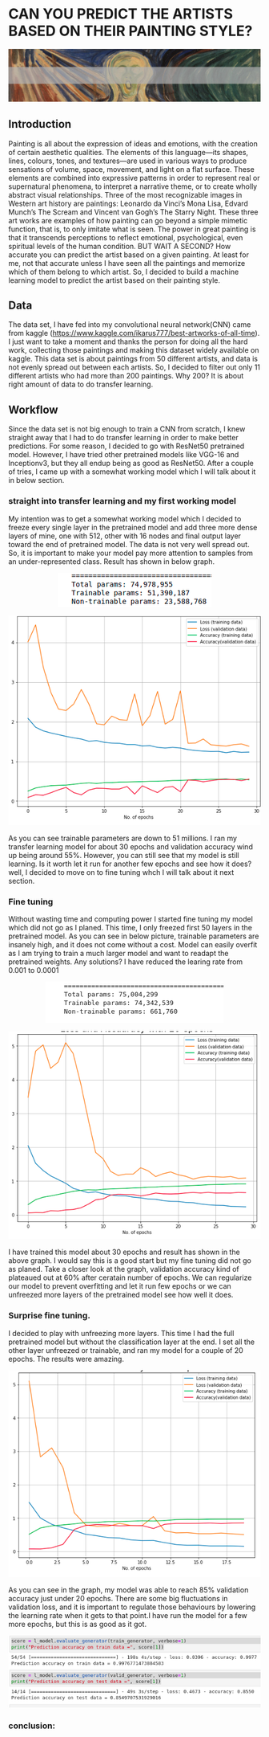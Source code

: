 # CAN YOU PREDICT THE ARTISTS BASED ON THEIR PAINTING STYLE?

<p align="center">
<img src="data/readme/header.jpg" />
</p>

## Introduction
Painting is all about the expression of ideas and emotions, with the creation of certain aesthetic qualities. The elements of this language—its shapes, lines, colours, tones, and textures—are used in various ways to produce sensations of volume, space, movement, and light on a flat surface. These elements are combined into expressive patterns in order to represent real or supernatural phenomena, to interpret a narrative theme, or to create wholly abstract visual relationships. Three of the most recognizable images in Western art history are paintings: Leonardo da Vinci’s Mona Lisa, Edvard Munch’s The Scream and Vincent van Gogh’s The Starry Night. These three art works are examples of how painting can go beyond a simple mimetic function, that is, to only imitate what is seen. The power in great painting is that it transcends perceptions to reflect emotional, psychological, even spiritual levels of the human condition. BUT WAIT A SECOND? How accurate you can predict the artist based on a given painting. At least for me, not that accurate unless I have seen all the paintings and memorize which of them belong to which artist. So, I decided to build a machine learning model to predict the artist based on their painting style.

## Data
The data set, I have fed into my convolutional neural network(CNN) came from kaggle (https://www.kaggle.com/ikarus777/best-artworks-of-all-time). I just want to take a moment and thanks the person for doing all the hard work, collecting those paintings and making this dataset widely available on kaggle. This data set is about paintings from 50 different artists, and data is not evenly spread out between each artists. So, I decided to filter out only 11 different artists who had more than 200 paintings. Why 200? It is about right amount of data to do transfer learning.

## Workflow
Since the data set is not big enough to train a CNN from scratch, I knew straight away that I had to do transfer learning in order to make better predictions. For some reason, I decided to go with ResNet50 pretrained model. However, I have tried other pretrained models like VGG-16 and Inceptionv3, but they all endup being as good as ResNet50. After a couple of tries, I came up with a somewhat working model which I will talk about it in below section. 

### straight into transfer learning and my first working model
My intention was to get a somewhat working model which I decided to freeze every single layer in the pretrained model and add three more dense layers of mine, one with 512, other with 16 nodes and final output layer toward the end of pretrained model. The data is not very well spread out. So, it is important to make your model pay more attention to samples from an under-represented class. Result has shown in below graph.
<p align="center">
  <img src="data/readme/f22.png">
</p>
<p align="center">
  <img src="data/readme/f1.png">
</p>
As you can see trainable parameters are down to 51 millions. I ran my transfer learning model for about 30 epochs and validation accuracy wind up being around 55%. However, you can still see that my model is still learning. Is it worth let it run for another few epochs and see how it does? well, I decided to move on to fine tuning whch I will talk about it next section.

### Fine tuning
Without wasting time and computing power I started fine tuning my model which did not go as I planed. This time, I only freezed first 50 layers in the pretrained model. As you can see in below picture, trainable parameters are insanely high, and it does not come without a cost. Model can easily overfit as I am trying to train a much larger model and want to readapt the pretrained weights. Any solutions? I have reduced the learing rate from 0.001 to 0.0001
<p align="center">
  <img src="data/readme/s1.png">
</p>
<p align="center">
  <img src="data/readme/s2.png">
</p>
I have trained this model about 30 epochs and result has shown in the above graph. I would say this is a good start but my fine tuning did not go as planed. Take a closer look at the graph, validation accuracy kind of plateaued out at 60% after ceratain number of epochs. We can regularize our model to prevent overfitting and let it run few epochs or we can unfreezed more layers of the pretrained model see how well it does.

### Surprise fine tuning.
I decided to play with unfreezing more layers. This time I had the full pretrained model but without the classification layer at the end. I set all the other layer unfreezed or trainable, and ran my model for a couple of 20 epochs. The results were amazing.
<p align="center">
  <img src="data/readme/t1.png">
</p>
As you can see in the graph, my model was able to reach 85% validation accuracy just under 20 epochs. There are some big fluctuations in validation loss, and it is important to regulate those behaviours by lowering the learning rate when it gets to that point.I have run the model for a few more epochs, but this is as  good as it got.
<p align="center">
  <img src="data/readme/t3.png">
</p>



### conclusion:

